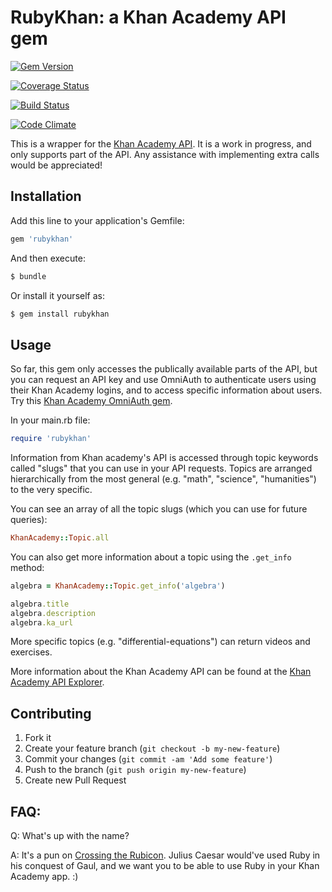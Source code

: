 # RubyKhan: a Khan Academy API gem


[![Gem Version](https://badge.fury.io/rb/rubykhan.png)](http://badge.fury.io/rb/rubykhan)

[![Coverage Status](https://coveralls.io/repos/abigezunt/rubykhan/badge.png)](https://coveralls.io/r/abigezunt/rubykhan)

[![Build Status](https://travis-ci.org/abigezunt/rubykhan.png?branch=master)](https://travis-ci.org/abigezunt/rubykhan)

[![Code Climate](https://codeclimate.com/github/abigezunt/rubykhan.png)](https://codeclimate.com/github/abigezunt/rubykhan)

This is a wrapper for the [Khan Academy API](http://api-explorer.khanacademy.org/api/v1/).  It is a work in progress, and only supports part of the API.  Any assistance with implementing extra calls would be appreciated!

## Installation

Add this line to your application's Gemfile:

```ruby
gem 'rubykhan'
```

And then execute:

```ruby
$ bundle
```

Or install it yourself as:

```ruby
$ gem install rubykhan
```

## Usage

So far, this gem only accesses the publically available parts of the API, but you can request an API key and use OmniAuth to authenticate users using their Khan Academy logins, and to access specific information about users.  Try this [Khan Academy OmniAuth gem](https://github.com/dipil-saud/omniauth-khan-academy).

In your main.rb file:

```ruby
require 'rubykhan'
```

Information from Khan academy's API is accessed through topic keywords called "slugs" that you can use in your API requests.  Topics are arranged hierarchically from the most general (e.g. "math", "science", "humanities") to the very specific. 


You can see an array of all the topic slugs (which you can use for future queries):

```ruby
KhanAcademy::Topic.all
```

You can also get more information about a topic using the `.get_info` method:

```ruby
algebra = KhanAcademy::Topic.get_info('algebra')

algebra.title
algebra.description
algebra.ka_url
```

More specific topics (e.g. "differential-equations") can return videos and exercises.



More information about the Khan Academy API can be found at the [Khan Academy API Explorer](http://api-explorer.khanacademy.org/api/v1/).

## Contributing

1. Fork it
2. Create your feature branch (`git checkout -b my-new-feature`)
3. Commit your changes (`git commit -am 'Add some feature'`)
4. Push to the branch (`git push origin my-new-feature`)
5. Create new Pull Request

## FAQ: 

Q: What's up with the name?

A: It's a pun on [Crossing the Rubicon](https://www.khanacademy.org/humanities/history/ancient-medieval/Ancient/v/a-tour-through-ancient-rome-in-320-c-e).  Julius Caesar would've used Ruby in his conquest of Gaul, and we want you to be able to use Ruby in your  Khan Academy app.  :)